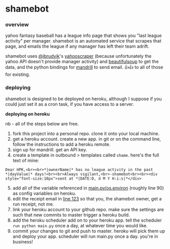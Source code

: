 # shamebot

### overview
yahoo fantasy baseball has a league info page that shows you "last league activity" per manager.
shamebot is an automated service that scrapes that page, and emails the league if any manager has left their team adrift.

shamebot uses [@jbrudvik](https://github.com/jbrudvik)'s [yahooscraper](https://github.com/jbrudvik/yahooscraper) (because unfortunately the yahoo API doesn't provide manager activity) and [beautifulsoup](http://www.crummy.com/software/BeautifulSoup/) to get the data, and the python bindings for [mandrill](http://mandrillapp.com/) to send email. :+1::+1: to all of those for existing.

### deploying
shamebot is designed to be deployed on heroku, although I suppose if you could just set it as a cron task, if you have access to a server.

**deploying on heroku**

nb - all of the steps below are free.

1. fork this project into a personal repo.  clone it onto your local machine.
2. get a heroku account.  create a new app.  in git or on the command line, follow the instructions to add a heroku remote.
3. sign up for mandrill.  get an API key.
4. create a template in outbound > templates called `shame`.  here's the full text of mine:
```
Dear HPK,<br><br>*|ownerName|* has no league activity in the past *|dayValue|* days!<br><br>Always vigilant,<br>-shamebot<br><br><div style="font-size:10px">sent at *|DATE:D, d M Y H:i:s|*</div>
```
5. add all of the variable referenced in [main.py/os.environ](https://github.com/almartin82/shamebot/blob/3bcdd7c6dafd3f1ef7943406dba493bd66677ddf/main.py#L87) (roughly line 90) as config variables on heroku.
6. edit the receipt email in [line 123](https://github.com/almartin82/shamebot/blob/3bcdd7c6dafd3f1ef7943406dba493bd66677ddf/main.py#L124) so that you, the shamebot owner, get a run receipt, not me.
7. link your heroku account to your github repo.  make sure the settings are such that new commits to master trigger a heroku build.
8. add the heroku scheduler add on to your heroku app.  tell the scheduler `run python main.py` once a day, at whatever time you would like.
9. commit your changes to git and push to master.  heroku will pick them up and deploy your app.  scheduler will run main.py once a day.  you're in business!
